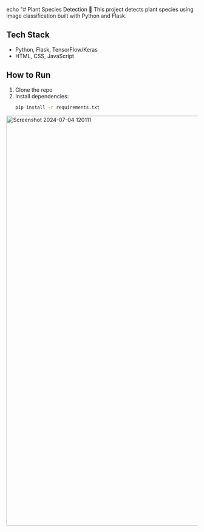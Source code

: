echo "# Plant Species Detection 🌿
This project detects plant species using image classification built with Python and Flask.

## Tech Stack
- Python, Flask, TensorFlow/Keras
- HTML, CSS, JavaScript

## How to Run
1. Clone the repo
2. Install dependencies:
   ```bash
   pip install -r requirements.txt
<img width="1920" height="1080" alt="Screenshot 2024-07-04 120111" src="https://github.com/user-attachments/assets/1364d263-e9ac-491e-912b-49c07285261e" />
